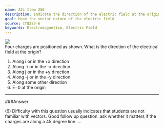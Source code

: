 ```yaml
---
name: A2L Item 256
description: Indicate the direction of the electric field at the origin due to 4 charges.
goal: Hone the vector nature of the electric field
source: CTQ283-6
keywords: Electromagnetism, Electric Field
---
```


<div class="img-right"><img
src="/files/Item256_fig1.gif" /></div>Four charges are positioned as
shown.  What is the direction of the electrical field at the origin?

1. Along i or in the +x direction
2. Along -i or in the -x direction
3. Along j or in the +y direction
4. Along -j or in the -y direction
5. Along some other direction
6. E=0 at the origin



<hr/>

###Answer

(6) Difficulty with this question usually indicates that students are
not familiar with vectors. Good follow up question: ask whether it
matters if the charges are along a 45 degree line.
...
